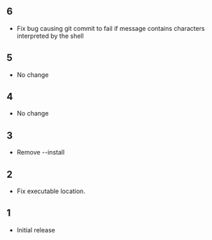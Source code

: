 ## 6

- Fix bug causing git commit to fail if message contains characters interpreted by the shell

## 5

- No change

## 4

- No change

## 3

- Remove --install

## 2

- Fix executable location.

## 1

- Initial release